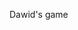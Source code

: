Dawid's game
<html>
<body>
<script>
console.log('Welcome to your world.Your goal is to defeat the robots because they are enemies.')

//TESTY

var komoda = [12,93,72,128,199,88,77];

for (var szuflada = 1; szuflada<komoda.length; szuflada++) {
console.log(komoda[szuflada]);
}

var szkola = {
klasy:8,
nauczyciele:16,
dzieci:132};

console.log(szkola);

szkola.klasy++;

console.log(szkola);

szkola.nauczyciele--;

console.log(szkola);

console.log(szkola);

console.log (szkola.nauczyciele + szkola.dzieci);

for (var i=0; i<10; i++){console.log(Math.random());
}
//*************************************\\


//CONSTANTS

var CANVAS_WIDTH = 800;
var CANVAS_HEIGHT = 600;
var NANONAUT_WIDTH = 181;
var NANONAUT_HEIGHT = 229;
var GROUND_Y = 540;
var NANONAUT_Y_ACCELERATION = 1;
var SPACE_KEYCODE = 32;
var NANONAUT_JUMP_SPEED = 20;
var NANONAUT_X_SPEED = 5;
var BACKGROUND_WIDTH = 1000;
//var NANONAUT_NR_FRAMES_PER_ROW = 5;
var NANONAUT_NR_ANIMATION_FRAMES = 7;
var NANONAUT_ANIMATION_SPEED = 3;
var ROBOT_WIDTH = 141;
var ROBOT_HEIGHT = 139;
var ROBOT_NR_ANIMATION_FRAMES = 9;
var ROBOT_ANIMATION_SPEED = 5;
var ROBOT_X_SPEED = 4;
var MIN_DISTANCE_BETWEEN_ROBOTS = 400;
var MAX_DISTANCE_BETWEEN_ROBOTS = 1200;
var MAX_ACTIVE_ROBOTS = 3;
var SPEED_INCREMENT = 0.1;


//SETUP

var speedMult=1;
var cameraX = 0;
var cameraY = 0;
var canvas = document.createElement('canvas');
var c = canvas.getContext('2d');
canvas.width = CANVAS_WIDTH;
canvas.height = CANVAS_HEIGHT;
canvas.style.left = "5px";
canvas.style.top = "-50px";
canvas.style.position = "absolute";
canvas.addEventListener('touchstart',onKeyDown);
canvas.addEventListener('touchend',onKeyUp);
document.body.appendChild(canvas);

var nanonautImage = new Image();
nanonautImage.src = 'animatedNanonaut.png';

var backgroundImage = new Image();
backgroundImage.src = 'background.png';

var bush1Image = new Image();
bush1Image.src = 'bush1.png';

var bush2Image = new Image();
bush2Image.src = 'bush2.png';

var robotImage = new Image();
robotImage.src = 'animatedRobot.png';

var nanonautSpriteSheet = {
nrFramesPerRow: 5,
spriteWidth: NANONAUT_WIDTH,
spriteHeight: NANONAUT_HEIGHT,
image: nanonautImage
};

var robotSpriteSheet = {
nrFramesPerRow: 3,
spriteWidth:ROBOT_WIDTH,
spriteHeight: ROBOT_HEIGHT,
image: robotImage
};

var robotData = [];




var nanonautX = CANVAS_WIDTH / 2;
var nanonautY = GROUND_Y - NANONAUT_HEIGHT;

var nanonautYSpeed = 0;
var nanonautIsInTheAir = false;

window.addEventListener('touchstart',onTouchDown);
window.addEventListener('touchend',onTouchUp);
window.addEventListener('keydown',onKeyDown);
window.addEventListener('keyup',onKeyUp);
window.addEventListener('load',start);

var spaceKeyIsPressed = false;
var nanonautFrameNr = 0;

var gameFrameCounter = 0;
var bushData = generateBushes();

function start() {
window.requestAnimationFrame(mainLoop);
//document.addEventListener('touchstart', onKeyDown);
//document.addEventListener('touchend', onKeyUp);
}

function generateBushes(){
var generatedBushData = [];
var bushX = 0
while (bushX<(2*CANVAS_WIDTH)){
var bushImage;
if(Math.random()>=0.5) {
bushImage = bush1Image;
} else {
bushImage = bush2Image;}
generatedBushData.push({x:bushX,
y:80+Math.random()*20,
image:bushImage});
bushX += 150+Math.random()*200;
}
return generatedBushData;}



//MAIN LOOP

function mainLoop(){
update();
draw();
window.requestAnimationFrame(mainLoop);
}


//PLAYER INPUT

function onKeyDown(event) {
//console.log(event.keyCode);
if (event.keyCode === SPACE_KEYCODE) {
spaceKeyIsPressed = true;
}
}

function onTouchDown(event) {
spaceKeyIsPressed = true;
}

function onKeyUp(event) {
if (event.keyCode === SPACE_KEYCODE) {
spaceKeyIsPressed = false;
}
}

function onTouchUp(event) {
spaceKeyIsPressed = false;
}


//UPDATING

function update(){
gameFrameCounter = gameFrameCounter + 1;
//update nanonaut
nanonautX = nanonautX + NANONAUT_X_SPEED;

if (spaceKeyIsPressed && !nanonautIsInTheAir) {
nanonautYSpeed = -NANONAUT_JUMP_SPEED;
nanonautIsInTheAir = true;
}
nanonautY = nanonautY + nanonautYSpeed;
nanonautYSpeed = nanonautYSpeed + NANONAUT_Y_ACCELERATION;
if (nanonautY > (GROUND_Y - NANONAUT_HEIGHT)) {
nanonautY = GROUND_Y - NANONAUT_HEIGHT;
nanonautYSpeed = 0;
nanonautIsInTheAir = false;
}
// update animation
if ((gameFrameCounter % NANONAUT_ANIMATION_SPEED) === 0){
nanonautFrameNr = nanonautFrameNr + 1;
if (nanonautFrameNr >= NANONAUT_NR_ANIMATION_FRAMES) {
nanonautFrameNr = 0;
}
}

//update camera
cameraX = nanonautX - 150;


//UPDATE bushes
for (var i = 0;i<bushData.length; i++) {
if ((bushData[i].x - cameraX)< - CANVAS_WIDTH){
bushData[i].x +=(2*CANVAS_WIDTH)+150;}}

//UPDATE ROBOTS
updateRobots();
}

function updateRobots() {
//move & animate robots
for (var i = 0;i<robotData.length;i++) {
robotData[i].x-=(ROBOT_X_SPEED*speedMult);
if ((gameFrameCounter % ROBOT_ANIMATION_SPEED) === 0) {
robotData[i].frameNr++;
if (robotData[i].frameNr>= ROBOT_NR_ANIMATION_FRAMES) {
robotData[i].frameNr = 0;
}
}
}
//REMOVE ROBOTS
var robotIndex = 0;
while(robotIndex<robotData.length) {
if (robotData[robotIndex].x<cameraX-ROBOT_WIDTH){
robotData.splice(robotIndex,1);
console.log("i removed a ROBOT");
// slowly speed up
speedMult=ROBOT_X_SPEED+3*Math.random();
}else {
robotIndex++;
}
}
if (robotData.length<MAX_ACTIVE_ROBOTS) {
var lastRobotX = CANVAS_WIDTH;
if (robotData.length>0) {
 lastRobotX = robotData[robotData.length-1].x;
 }
var newRobotX = lastRobotX+MIN_DISTANCE_BETWEEN_ROBOTS+Math.random()*(MAX_DISTANCE_BETWEEN_ROBOTS-MIN_DISTANCE_BETWEEN_ROBOTS);
robotData.push({
x:newRobotX,
y:GROUND_Y-ROBOT_HEIGHT,
frameNr:0
});
}
}


//DRAWING

function draw(){
//c.clearRect(0,0,CANVAS_WIDTH,CANVAS_HEIGHT);

//Draw the sky.
c.fillStyle = 'lightskyblue';
c.fillRect(0,0,CANVAS_WIDTH,GROUND_Y - 40);

//Draw the background.
var backgroundX = -(cameraX % BACKGROUND_WIDTH);
c.drawImage(backgroundImage,backgroundX,-210);
c.drawImage(backgroundImage,backgroundX + BACKGROUND_WIDTH,-210);
//Draw the ground.
c.fillStyle =  'rgb(56,255,43)';
c.fillRect(0,GROUND_Y - 40,CANVAS_WIDTH,CANVAS_HEIGHT - GROUND_Y + 40);

//draw the bush
for (var i = 0; i<bushData.length;i++){
c.drawImage(bushData[i].image,bushData[i].x - cameraX,GROUND_Y - bushData[i].y - cameraY);
}
//c.drawImage(bush1Image,750,GROUND_Y - 90);
//draw the nanonaut
//c.drawImage(nanonautImage,nanonautX - cameraX,nanonautY - cameraY);

//draw the robots
for (var i = 0; i<robotData.length; i++) {
drawAnimatedSprite(robotData[i].x-cameraX,
robotData[i].y-cameraY,robotData[i].frameNr,robotSpriteSheet);
}

//Draw the Nanonaut.
drawAnimatedSprite(nanonautX-cameraX,nanonautY-cameraY,
nanonautFrameNr,nanonautSpriteSheet);

//Draw the Nanonaut.
//var nanonautSpriteSheetRow = Math.floor(nanonautFrameNr/NANONAUT_NR_FRAMES_PER_ROW);
//var nanonautSpriteSheetColumn = nanonautFrameNr% NANONAUT_NR_FRAMES_PER_ROW;
//var nanonautSpriteSheetSheetX = nanonautSpriteSheetColumn * NANONAUT_WIDTH;
//var nanonautSpriteSheetSheetY = nanonautSpriteSheetRow * NANONAUT_HEIGHT;
//c.drawImage(nanonautImage,nanonautSpriteSheetSheetX,nanonautSpriteSheetSheetY,NANONAUT_WIDTH,NANONAUT_HEIGHT,nanonautX - cameraX,nanonautY - //cameraY,NANONAUT_WIDTH,NANONAUT_HEIGHT);
}

//draw animated sprite
function drawAnimatedSprite(screenX,screenY,frameNr,spriteSheet) {
var spriteSheetRow = Math.floor(frameNr / spriteSheet.nrFramesPerRow);
var spriteSheetColumn = frameNr % spriteSheet.nrFramesPerRow;
var spriteSheetX = spriteSheetColumn * spriteSheet.spriteWidth;
var spriteSheetY = spriteSheetRow * spriteSheet.spriteHeight;
c.drawImage(
spriteSheet.image,
spriteSheetX, spriteSheetY, 
spriteSheet.spriteWidth, spriteSheet.spriteHeight, screenX, screenY,
spriteSheet.spriteWidth, spriteSheet.spriteHeight
);
}


</script>
</body>
</html>
